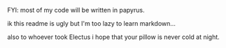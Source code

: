 FYI: most of my code will be written in papyrus.

ik this readme is ugly but I'm too lazy to learn markdown...

also to whoever took Electus i hope that your pillow is never cold at night.
